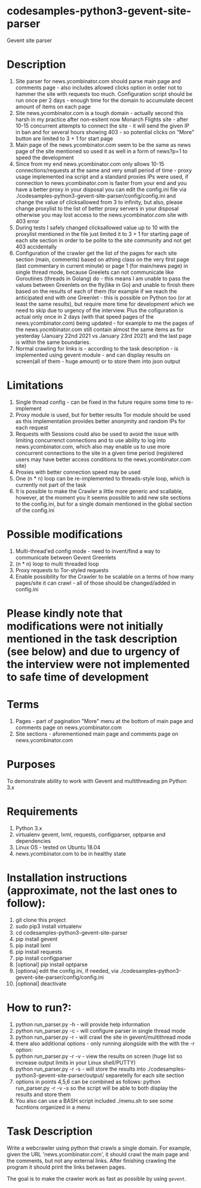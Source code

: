 # codesamples-python3-gevent-site-parser
Gevent site parser
# Description
1. Site parser for news.ycombinator.com should parse main page and comments page - also includes allowed clicks option in order not to hammer the site with requests too much. Configuration script should be run once per 2 days - enough time for the domain to accumulate decent amount of items on each page
2. Site news.ycombinator.com is a tough domain - actually second this harsh in my practice after non-esitent now Monarch Flights site - after 10-15 concurrent attempts to connect the site - it will send the given IP in ban and for several hours showing 403 - so potential clicks on "More" button are limited to 3 + 1 for start page
3. Main page of the news.ycombinator.com seem to be the same as news page of the site mentioned so used it as well in a form of news?p=1 to speed the development
4. Since from my end news.ycombinator.com only allows 10-15 connections/requests at the same and very small period of time - proxy usage implemented ina script and a standard proxies IPs were used, if connection to news.ycombinator.com is faster from your end and you have a better proxy in your disposal you can edit the config.ini file via ./codesamples-python3-gevent-site-parser/config/config.ini and change the value of clicksallowed from 3 to infinity, but also, please change proxylist to the list of better proxy servers in your disposal otherwise you may lost access to the news.ycombinator.com site with 403 error
5. During tests I safely changed clicksallowed value up to 10 with the proxylist mentioned in the file just limited it to 3 + 1 for starting page of each site section in order to be polite to the site community and not get 403 accidentally
6. Configuration of the crawler get the list of the pages for each site section (main, comments) based on athing class on the very first page (last commentary in current minute) or page 1 (for main/news page) in single thread mode, because Greelets can not communicate like Goroutines (threads in Golang) do - this means I am unable to pass the values between Greenlets on the fly(like in Go) and unable to finish them based on the results of each of them (for example if we reach the anticipated end with one Greenlet - this is possible on Python too (or at least the same results), but require more time for development which we need to skip due to urgency of the interview. Plus the cofiguration is actual only once in 2 days (with that speed pages of the news.ycombinator.com) being updated - for example to me the pages of the news.yocmbinator.com still contain almost the same items as for yesterday (January 22nd 2021 vs January 23rd 2021) and the last page is within the same boundaries.
7. Normal crawling for links is - according to the task description - is implemented using gevent module - and can display results on screen(all of them - huge amount) or to store them into json output
# Limitations
1. Single thread config - can be fixed in the future require some time to re-implement
2. Proxy module is used, but for better results Tor module should be used as this implementation provides better anonymity and random IPs for each request
3. Requests with Sessions could also be used to avoid the issue with limiting concurrenct connections and to use ability to log into news.ycombinator.com, which also may enable us to use more concurrent connections to the site in a given time period (registered users may have better access conditions to the news.ycombinator.com site)
4. Proxies with better connection speed may be used
5. One (n * n) loop can be re-implemented to threads-style loop, which is currently not part of the task
6. It is possible to make the Crawler a little more generic and scallable, however, at the moment you it seems possible to add new site sections to the config.ini, but for a single domain mentioned in the global section of the config.ini
# Possible modifications
1. Multi-thread'ed config mode - need to invent/find a way to communicate between Gevent Greenlets
2. (n * n) loop to multi threaded loop
3. Proxy requests to Tor-styled requests
4. Enable possibility for the Crawler to be scalable on a terms of how many pages/site it can crawl - all of those should be changed/added in config.ini
# Please kindly note that modifications were not initially mentioned in the task description (see below) and due to urgency of the interview were not implemented to safe time of development
# Terms
1. Pages - part of pagination "More" menu at the bottom of main page and comments page on news.ycombinator.com
2. Site sections - aforementioned main page and comments page on news.ycombinator.com
# Purposes
To demonstrate ability to work with Gevent and multithreading pn Python 3.x
# Requirements
1. Python 3.x
2. virtualenv gevent, lxml, requests, configparser, optparse and dependencies
3. Linux OS - tested on Ubuntu 18.04
4. news.ycombinator.com to be in healthy state
# Installation instructions (approximate, not the last ones to follow):
1. git clone this project
2. sudo pip3 install virtualenv
3. cd codesamples-python3-gevent-site-parser
4. pip install gevent
5. pip install lxml
6. pip install requests
7. pip install configparser
8. [optional] pip install optparse
9. [optiona] edit the config.ini, if needed, via ./codesamples-python3-gevent-site-parser/config/config.ini
10. [optional] deactivate
# How to run?:
1. python run_parser.py -h - will provide help information
2. python run_parser.py -c - will configure parser in single thread mode
3. python run_parser.py -r - will crawl the site in gevent/multithread mode
4. there also additional options - only running alongside with the with the -r option:
5. python run_parser.py -r -v - view the results on screen (huge list so increase output limits in your Linux shell/PUTTY)
6. python run_parser.py -r -s - will store the results into ./codesamples-python3-gevent-site-parser/output/ separetelly for each site section
7. options in points 4,5,6 can be combined as follows: python run_parser.py -r -v -s so the script will be able to both display the results and store them
8. You also can use a BASH script included ./menu.sh to see some fucntions organized in a menu
# Task Description
Write a webcrawler using python that crawls a single domain. For example,
given the URL 'news.ycombinator.com', it should crawl the main page and the
comments, but not any external links. After finishing crawling the program
it should print the links between pages.

The goal is to make the crawler work as fast as possible by using `gevent`.
